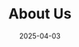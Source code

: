 ---
title: "About Us"
date: '2025-04-03'
draft: false
url: '/ru/about-us'

sections:
- name: hero-4
  weight: 1
  title: "What is behind the SeaTable company?"
  description: "We are changing the way people will work with data in the future."
  button:
    label: "Join our team!"
    link: "/jobs"

- name: content-14
  weight: 2
  title: This is what drives us
  subtitle: Motivation
  items:
  - headline: Simplicity
    text: With our cloud solution, teams and companies can organize their data and information more efficiently in minutes and without technical knowledge
  - headline: Control
    text: With the self-hosted version, we offer a way out of dependency. Take full control of your data and processes.
  - headline: Market leader
    text: Our goal is to become the European market leader in low-code solutions. We work towards this every day.
  - headline: Service provider
    text: We offer installation, configuration, maintenance, training and operation for companies of all sizes.

- name: content-15
  weight: 3
  title: SeaTable in figures
  items:
  - number: "2020"
    text: At the start since
  - number: 40+
    text: Team members
  - number: 3
    text: Locations
  - number: 100.000+
    text: Users
  image: "/images/our-team-at-seadays2024.jpg"

- name: content-16
  weight: 4
  title: This is our identity
  subtitle: Values
  items:
  - headline: Innovative
    text: We find solutions for the needs of tomorrow
  - headline: Knowledge
    text: We are experts and are happy to pass on our knowledge
  - headline: Trustworthiness
    text: We focus on high quality standards and data security
  - headline: Enthusiasm
    text: We look forward to making complex processes easier
  - headline: Commitment
    text: We work to make a difference

- name: content-17
  weight: 5
  title: We are proud of this
  subtitle: Milestones
  items:
  - date: 04/2019
    text: "The idea is born and the <span class='gradient'>first row of source code</span> is written"
  - date: 06/2020
    text: <span class='gradient'>seatable.io</span> goes online
  - date: 09/2020
    text: First mention in the <span class='gradient'>German IT press</span>
  - date: 04/2021
    text: <span class='gradient'>SeaTable 2.0</span> appears
  - date: 07/2021
    text: 100+ stars on <span class='gradient'>GitHub</span>
  - date: 04/2022
    text: <span class='gradient'>The Handelsblatt</span> is the first national German newspaper to report on SeaTable
  - date: 06/2022
    text: <span class='gradient'>SeaTable 3.0</span> is released
  - date: 08/2022
    text: 10K downloads at <span class='gradient'>Docker Hub</span>
  - date: 03/2023
    text: <span class='gradient'>BwTable innovation project</span> with the German armed forces
  - date: 07/2023
    text: SeaTable is now available in <span class='gradient'>6 different languages</span>
  - date: 11/2024
    text: <span class='gradient'>SeaTable 5.0</span> marks a new milestone in the no-code world
  - date: 02/2025
    text: <span class='gradient'>seatable.com</span> sees the light of day

- name: content-18
  weight: 6
  title: The German-Chinese joint venture
  subtitle: Management Team
  items: 
  - headline: The founding brothers of SeaTable GmbH
    text: "SeaTable GmbH is responsible for the sales and support of SeaTable as well as the operation of the SeaTable Cloud.<br/><br/> SeaTable GmbH was founded in July 2020 by the brothers Dr. Ralf Dyllick-Brenzinger and Christoph Dyllick-Brenzinger. They are also the managing directors of the company."
    style: "clean"
  - headline: Dr. Ralf Dyllick-Brenzinger
    text: "Dr. Ralf Dyllick-Brenzinger, founder and CEO of SeaTable, is a former management consultant with the Boston Consulting Group. His consulting focus was on finance, which led him to projects in the United Arab Emirates. in 2014, he and his brother Christoph founded datamate GmbH & Co. KG with his brother Christoph to distribute both open source server systems and the private cloud solution Seafile Server.<br/><br/>Ralf studied business administration at the University of St. Gallen and received his doctorate from the Ecole Polytechnique Fédérale de Lausanne (EPFL) for his dissertation entitled 'Energy Strategy Formation in the Middle East and North Africa'."
  - headline: Christoph Dyllick-Brenzinger
    text: "Christoph Dyllick-Brenzinger is one of the founders and Chief Product Officer of SeaTable. After several years as a management consultant in the SAP environment for major European corporations, he founded the joint company datamate GmbH & Co. KG.<br/><br/>Christoph studied economics at the University of Mannheim and has been an enthusiastic software developer since his early youth. In 2000, at the age of just 17 (and as the youngest participant in the field), he won the title of European Team Bike Courier Champion."
  - headline: Our partners at Seafile Ltd.
    text: "Seafile Ltd. is a software company from Beijing, China. Seafile Ltd. has been developing the low-code application SeaTable since 2019. Seafile Ltd. was founded by Daniel Pan and Jonathan Xu in 2012 to market the self-developed software Seafile Server.<br/><br/>Seafile Server is an enterprise file sync-and-share solution that is particularly popular in the European university and research sector. Seafile Server is available in two editions. The Seafile Server Community Edition is open source; the Seafile Server Professional Edition is distributed under a proprietary license.<br/><br/>Seafile Ltd. holds a 50 percent share in SeaTable GmbH. It is neither directly nor indirectly involved in the management."
    style: "clean"
  - headline: Daniel Pan
    text: "Daniel Pan is the Chief Executive Officer of Seafile Ltd. Just two years after finishing his studies, he founded Seafile Ltd together with Jonathan Xu. During their studies, the two later founders had already started to develop their own file synchronization solution.<br/><br/>Daniel is a graduate of Tsinghua University in Beijing, China."
  - headline: Jonathan Xu
    text: "Jonathan Xu is CTO of Seafile Ltd. In 2012, he founded Seafile Ltd. together with Daniel Pan to further develop and market the file synchronization software Seafile, which the two had been working on together since their university days.<br/><br/>Jonathan is a graduate of Tsinghua University in Beijing, China."

- name: content-3
  weight: 7
  title: What do others say about us?
  subtitle: Press
  button:
    label: To the press area
    link: "/press"
---